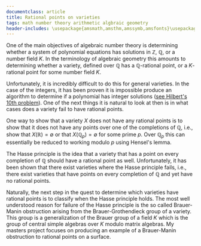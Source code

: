 ```yaml
---
documentclass: article
title: Rational points on varieties
tags: math number theory arithmetic algbraic geometry
header-includes: \usepackage{amsmath,amsthm,amssymb,amsfonts}\usepackage[all]{xy}
---
```


One of the main objectives of algebraic number theory is determining whether a system
of polynomial equations has solutions in $\mathbb{Z}$, $\mathbb{Q}$, or a
number field $K$.
In the terminology of algebraic geometry this amounts to determining whether a variety,
defined over $\mathbb{Q}$ has a $\mathbb{Q}$-rational point, or a $K$-rational
point for some number field $K$.

Unfortunately, it is incredibly difficult to do this for general varieties. In the
case of the integers, it has been proven it is impossible produce an algorithm to
determine if a polynomial has integer solutions
([see Hilbert's 10th problem](https://en.wikipedia.org/wiki/Hilbert%27s_tenth_problem)).
One of the next things it is natural to look at then is in what cases does a
variety fail to have rational points.

One way to show that a variety $X$ does not have any rational points is to show
that it does not have any points over one of the completions of $\mathbb{Q},$
i.e., show that $X(\mathbb{R})=\emptyset$ or that $X(\mathbb{Q}_p)=\emptyset$ for
some prime $p.$ Over $\mathbb{Q}_p$ this can essentially be reduced to working
modulo $p$ using Hensel's lemma.

The Hasse principle is the idea that a variety that has a point on every
completion of $\mathbb{Q}$ should have a rational point as well.
Unfortunately, it has been shown that there exist varieties where the Hasse
principle fails, i.e., there exist varieties that have points on
every completion of $\mathbb{Q}$ and yet have no rational points.

Naturally, the next step in the quest to determine which varieties have
rational points is to classify when the Hasse principle holds.
The most well understood reason for failure of the Hasse principle is
the so called Brauer-Manin obstruction arising from the
Brauer-Grothendieck group of a variety. This group is
a generalization of the
Brauer group of a field $K$ which is the group of central simple algebras over
$K$ modulo matrix algebras. My masters project focuses on producing an example
of a Brauer-Manin obstruction to rational points on a surface.
